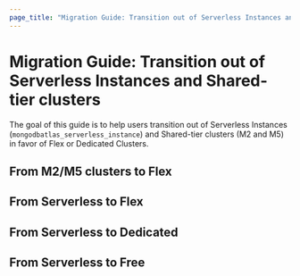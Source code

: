 ```yaml
---
page_title: "Migration Guide: Transition out of Serverless Instances and Shared-tier clusters"
---
```


# Migration Guide: Transition out of Serverless Instances and Shared-tier clusters

The goal of this guide is to help users transition out of Serverless Instances (`mongodbatlas_serverless_instance`) and Shared-tier clusters (M2 and M5) in favor of Flex or Dedicated Clusters. 

## From M2/M5 clusters to Flex 


## From Serverless to Flex


## From Serverless to Dedicated 


## From Serverless to Free 

